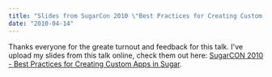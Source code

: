 ```yaml
---
title: "Slides from SugarCon 2010 \"Best Practices for Creating Custom Apps in Sugar\""
date: "2010-04-14"
---
```


Thanks everyone for the greate turnout and feedback for this talk. I've upload my slides from this talk online, check them out here: [SugarCON 2010 - Best Practices for Creating Custom Apps in Sugar](http://jmertic.files.wordpress.com/2010/04/sugarcon-2010-best-practices-for-creating-custom-apps-in-sugar.pdf).
